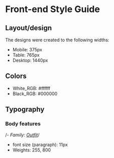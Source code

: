 # Front-end Style Guide

## Layout/design

The designs were created to the following widths:
- Mobile: 375px
- Table: 765px
- Desktop: 1440px

## Colors

- White_RGB: #ffffff
- Black_RGB: #000000

## Typography

### Body features

/*- Family: [Outfit](https://fonts.google.com/specimen/Outfit)*/
- font size (paragraph): 11px
- Weights: 255, 800